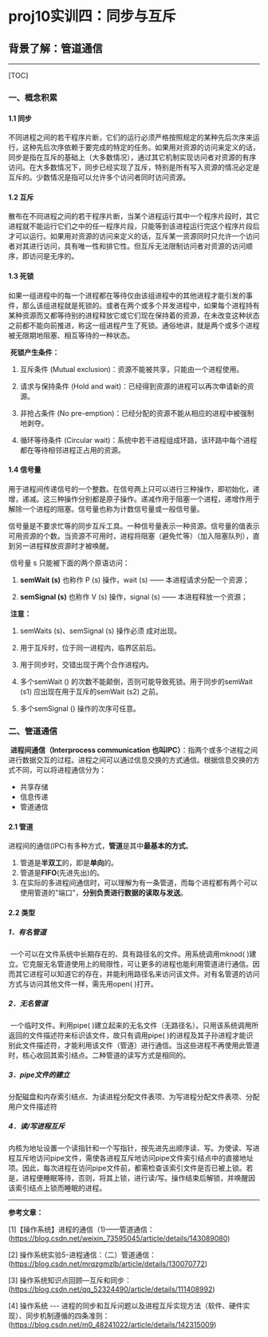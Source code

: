 # proj10实训四：同步与互斥

## 背景了解：管道通信

------

[TOC]

### 一、概念积累

#### 1.1 同步

​	不同进程之间的若干程序片断，它们的运行必须严格按照规定的某种先后次序来运行，这种先后次序依赖于要完成的特定的任务。如果用对资源的访问来定义的话，同步是指在互斥的基础上（大多数情况），通过其它机制实现访问者对资源的有序访问。在大多数情况下，同步已经实现了互斥，特别是所有写入资源的情况必定是互斥的。少数情况是指可以允许多个访问者同时访问资源。

#### 1.2 互斥

​	散布在不同进程之间的若干程序片断，当某个进程运行其中一个程序片段时，其它进程就不能运行它们之中的任一程序片段，只能等到该进程运行完这个程序片段后才可以运行。如果用对资源的访问来定义的话，互斥某一资源同时只允许一个访问者对其进行访问，具有唯一性和排它性。但互斥无法限制访问者对资源的访问顺序，即访问是无序的。

#### 1.3 死锁

​	如果一组进程中的每一个进程都在等待仅由该组进程中的其他进程才能引发的事件，那么该组进程就是死锁的。或者在两个或多个并发进程中，如果每个进程持有某种资源而又都等待别的进程释放它或它们现在保持着的资源，在未改变这种状态之前都不能向前推进，称这一组进程产生了死锁。通俗地讲，就是两个或多个进程被无限期地阻塞、相互等待的一种状态。

​	**死锁产生条件：**

1. 互斥条件 (Mutual exclusion)：资源不能被共享，只能由一个进程使用。

2. 请求与保持条件 (Hold and wait)：已经得到资源的进程可以再次申请新的资源。

3. 非抢占条件 (No pre-emption)：已经分配的资源不能从相应的进程中被强制地剥夺。

4. 循环等待条件 (Circular wait)：系统中若干进程组成环路，该环路中每个进程都在等待相邻进程正占用的资源。

#### 1.4 信号量

​	用于进程间传递信号的一个整数。在信号两上只可以进行三种操作，即初始化，递增，递减。这三种操作分别都是原子操作。递减作用于阻塞一个进程，递增作用于解除一个进程的阻塞。信号量也称为计数信号量或一般信号量。

​	信号量是不要求忙等的同步互斥工具。一种信号量表示一种资源。信号量的值表示可用资源的个数。
​	当资源不可用时，进程将阻塞（避免忙等）（加入阻塞队列），直到另一进程释放资源时才被唤醒。

​	信号量 s 只能被下面的两个原语访问：

1. **semWait (s)** 也称作 P (s) 操作，wait (s) —— 本进程请求分配一个资源；

2. **semSignal (s)** 也称作 V (s) 操作，signal (s) —— 本进程释放一个资源；

​	**注意：**

1. semWaits (s)、semSignal (s) 操作必须 成对出现。

2. 用于互斥时，位于同一进程内，临界区前后。

3. 用于同步时，交错出现于两个合作进程内。

4. 多个semWait () 的次数不能颠倒，否则可能导致死锁。用于同步的semWait (s1) 应出现在用于互斥的semWait (s2) 之前。

5. 多个semSignal () 操作的次序可任意。

### 二、管道通信

​	**进程间通信（Interprocess communication 也叫IPC）**：指两个或多个进程之间进行数据交互的过程。进程之间可以通过信息交换的方式通信。根据信息交换的方式不同，可以将进程通信分为：

- 共享存储
- 信息传递
- 管道通信

#### 2.1 管道

​	进程间的通信(IPC)有多种方式，**管道**是其中**最基本的方式**。

1. 管道是**半双工**的，即是**单向**的。
2. 管道是**FIFO**(先进先出)的。
3. 在实际的多进程间通信时，可以理解为有一条管道，而每个进程都有两个可以使用管道的"端口"，**分别负责进行数据的读取与发送**。

#### 2.2 类型

##### 1．有名管道

​	一个可以在文件系统中长期存在的、具有路径名的文件。用系统调用mknod( )建立。它克服无名管道使用上的局限性，可让更多的进程也能利用管道进行通信。因而其它进程可以知道它的存在，并能利用路径名来访问该文件。对有名管道的访问方式与访问其他文件一样，需先用open( )打开。

##### 2．无名管道

​	一个临时文件。利用pipe( )建立起来的无名文件（无路径名）。只用该系统调用所返回的文件描述符来标识该文件，故只有调用pipe( )的进程及其子孙进程才能识别此文件描述符，才能利用该文件（管道）进行通信。当这些进程不再使用此管道时，核心收回其索引结点。二种管道的读写方式是相同的。

##### 3．pipe文件的建立

​	分配磁盘和内存索引结点、为读进程分配文件表项、为写进程分配文件表项、分配用户文件描述符

##### 4．读/写进程互斥

​	内核为地址设置一个读指针和一个写指针，按先进先出顺序读、写。为使读、写进程互斥地访问pipe文件，需使各进程互斥地访问pipe文件索引结点中的直接地址项。因此，每次进程在访问pipe文件前，都需检查该索引文件是否已被上锁。若是，进程便睡眠等待，否则，将其上锁，进行读/写。操作结束后解锁，并唤醒因该索引结点上锁而睡眠的进程。

------

**参考文章：**

[1]【操作系统】进程的通信（1)——管道通信：(https://blog.csdn.net/weixin_73595045/article/details/143089080)

[2]  操作系统实验5-进程通信：（二）管道通信：(https://blog.csdn.net/mrqzgmzlb/article/details/130070772)

[3]  操作系统知识点回顾—互斥和同步：(https://blog.csdn.net/qq_52324490/article/details/111408992)

[4]  操作系统 --- 进程的同步和互斥问题以及进程互斥实现方法（软件、硬件实现）、同步机制遵循的四条准则：(https://blog.csdn.net/m0_48241022/article/details/142315009)
